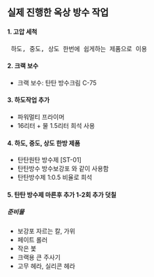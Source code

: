 ## 실제 진행한 옥상 방수 작업

#### 1. 고압 세척

<pre>
 하도, 중도, 상도 한번에 쉽게하는 제품으로 이용
</pre>

#### 2. 크랙 보수
* 크랙 보수: 탄탄 방수크림 C-75

#### 3. 하도작업 추가
* 파워멀티 프라이머 
* 16리터 + 물 1.5리터 희석 사용

#### 4. 하도, 중도, 상도 한방 제품
* 탄탄원탄 방수제 [ST-01]
* 탄탄방수 방수보강포 와 같이 사용함
* 탄탄방수제 1:0.5 비율로 희석


#### 5. 탄탄 방수제 마른후 추가 1-2회 추가 덧칠


##### 준비물
* 보강포 자르는 칼, 가위
* 페이트 롤러 
* 작은 붗
* 크랙용 큰 주사기
* 고무 헤라, 실리콘 헤라

